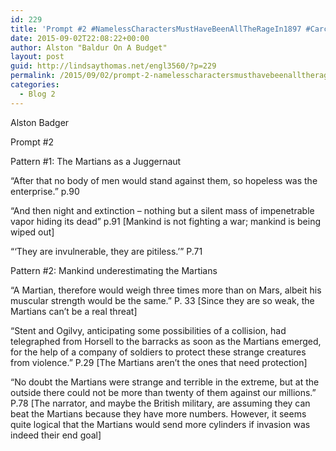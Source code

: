 ```yaml
---
id: 229
title: 'Prompt #2 #NamelessCharactersMustHaveBeenAllTheRageIn1897 #Carcosa'
date: 2015-09-02T22:08:22+00:00
author: Alston "Baldur On A Budget"
layout: post
guid: http://lindsaythomas.net/engl3560/?p=229
permalink: /2015/09/02/prompt-2-namelesscharactersmusthavebeenalltheragein1897-carcosa/
categories:
  - Blog 2
---
```

Alston Badger

Prompt #2

Pattern #1: The Martians as a Juggernaut

“After that no body of men would stand against them, so hopeless was the enterprise.” p.90

“And then night and extinction – nothing but a silent mass of impenetrable vapor hiding its dead” p.91 [Mankind is not fighting a war; mankind is being wiped out]

“‘They are invulnerable, they are pitiless.’” P.71

Pattern #2: Mankind underestimating the Martians

“A Martian, therefore would weigh three times more than on Mars, albeit his muscular strength would be the same.” P. 33 [Since they are so weak, the Martians can’t be a real threat]

“Stent and Ogilvy, anticipating some possibilities of a collision, had telegraphed from Horsell to the barracks as soon as the Martians emerged, for the help of a company of soldiers to protect these strange creatures from violence.” P.29 [The Martians aren’t the ones that need protection]

“No doubt the Martians were strange and terrible in the extreme, but at the outside there could not be more than twenty of them against our millions.” P.78 [The narrator, and maybe the British military, are assuming they can beat the Martians because they have more numbers. However, it seems quite logical that the Martians would send more cylinders if invasion was indeed their end goal]